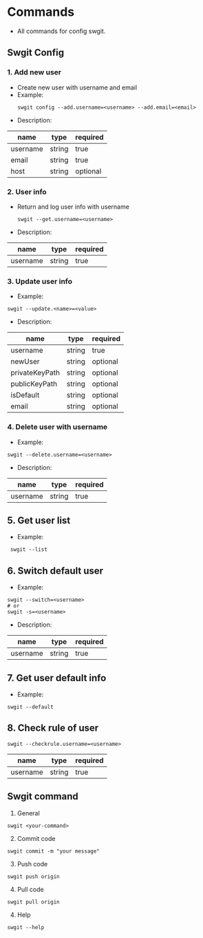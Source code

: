 # Commands
- All commands for config swgit.

## Swgit Config
### 1. Add new user
- Create new user with username and email
- Example:
    ```
    swgit config --add.username=<username> --add.email=<email>
    ```
- Description:

|name   |type  | required  |
|---|---|---|
| username  |string|true   |
| email | string  | true  |
|  host | string  | optional  |

### 2. User info
- Return and log user info with username

    ```
    swgit --get.username=<username>
    ```
- Description:

|name   |type  | required  |
|---|---|---|
| username  |string|true   |

### 3. Update user info
- Example:
```
swgit --update.<name>=<value>
```
- Description:

|name   |type  | required  |
|---|---|---|
| username  |string|true   |
| newUser  |string|optional   |
| privateKeyPath  |string|optional   |
| publicKeyPath  |string|optional   |
| isDefault  |string|optional   |
| email  |string|optional   |

### 4. Delete user with username
- Example:
```
swgit --delete.username=<username> 
```
- Description:

|name   |type  | required  |
|---|---|---|
| username  |string|true   |


## 5. Get user list
- Example:
```
 swgit --list
```

## 6. Switch default user
- Example:
```
swgit --switch=<username>
# or
swgit -s=<username>
```
- Description:

|name   |type  | required  |
|---|---|---|
| username  |string|true   |

## 7. Get user default info
- Example:
```
swgit --default
```

## 8. Check rule of user
```
swgit --checkrule.username=<username>
```
|name   |type  | required  |
|---|---|---|
| username  |string|true   |

## Swgit command
1. General
```
swgit <your-command>
```
2. Commit code
```
swgit commit -m "your message"
```
3. Push code
```
swgit push origin
```
4. Pull code
```
swgit pull origin
```
4. Help
```
swgit --help
```